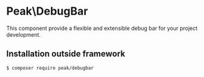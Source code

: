 # Peak\DebugBar
This component provide a flexible and extensible debug bar for your project development.

## Installation outside framework

```
$ composer require peak/debugbar
```
